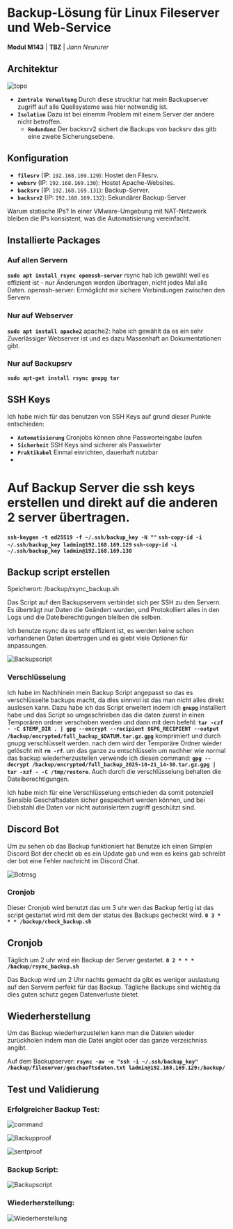 # Backup-Lösung für Linux Fileserver und Web-Service

**Modul M143** | **TBZ** | *Jann Neururer*


## Architektur

![topo](https://raw.githubusercontent.com/Jann08/M143_nfs-apache-backup/main/imgs/topo.png)

- **`Zentrale Verwaltung`** Durch diese strucktur hat mein Backupserver zugriff auf alle Quellsysteme was hier notwendig ist.
- **`Isolation`** Dazu ist bei einemm Problem mit einem Server der andere nicht betroffen.
  - **`Redundanz`** Der backsrv2 sichert die Backups von backsrv das gitb eine zweite Sicherungsebene.
## Konfiguration

- **`filesrv`** (IP: `192.168.169.129`): Hostet den Filesrv.
- **`websrv`** (IP: `192.168.169.130`): Hostet Apache-Websites.
- **`backsrv`** (IP: `192.168.169.131`): Backup-Server.
- **`backsrv2`** (IP: `192.168.169.132`): Sekundärer Backup-Server

Warum statische IPs? In einer VMware-Umgebung mit NAT-Netzwerk bleiben die IPs konsistent, was die Automatisierung vereinfacht.

## Installierte Packages

### Auf allen Servern
**`sudo apt install rsync openssh-server`**
rsync hab ich gewählt weil es effizient ist - nur Änderungen werden übertragen, nicht jedes Mal alle Daten.
openssh-server: Ermöglicht mir sichere Verbindungen zwischen den Servern

### Nur auf Webserver
**`sudo apt install apache2`**
apache2: habe ich gewählt da es ein sehr Zuverlässiger Webserver ist und es dazu Massenhaft an Dokumentationen gibt.

### Nur auf Backupsrv

**`sudo apt-get install rsync gnupg tar`**

## SSH Keys
Ich habe mich für das benutzen von SSH Keys auf grund dieser Punkte entschieden:

- **`Automatisierung`** Cronjobs können ohne Passworteingabe laufen
- **`Sicherheit`** SSH Keys sind sicherer als Passwörter
- **`Praktikabel`** Einmal einrichten, dauerhaft nutzbar
- 
# Auf Backup Server die ssh keys erstellen und direkt auf die anderen 2 server übertragen.

**`ssh-keygen -t ed25519 -f ~/.ssh/backup_key -N ""`**
**`ssh-copy-id -i ~/.ssh/backup_key ladmin@192.168.169.129`**
**`ssh-copy-id -i ~/.ssh/backup_key ladmin@192.168.169.130`**

## Backup script erstellen
Speicherort: /backup/rsync_backup.sh

Das Script auf den Backupservern verbindet sich per SSH zu den Servern. Es überträgt nur Daten die Geändert wurden, und Protokolliert alles in den Logs und die Dateiberechtigungen bleiben die selben.

Ich benutze rsync da es sehr effizient ist, es werden keine schon vorhandenen Daten übertragen und es giebt viele Optionen für anpassungen.

![Backupscript](https://raw.githubusercontent.com/Jann08/M143_nfs-apache-backup/main/imgs/Backupscript.png)

### Verschlüsselung

Ich habe im Nachhinein mein Backup Script angepasst so das es verschlüsselte backups macht, da dies sinnvol ist das man nicht alles direkt auslesen kann.
Dazu habe ich das Script erweitert indem ich **`gnupg`** installiert habe und das Script so umgeschrieben das die daten zuerst in einen Temporären ordner verschoben werden und dann mit dem befehl: **`tar -czf - -C $TEMP_DIR . | gpg --encrypt --recipient $GPG_RECIPIENT --output /backup/encrypted/full_backup_$DATUM.tar.gz.gpg`** komprimiert und durch gnupg verschlüsselt werden. nach dem wird der Temporäre Ordner wieder gelöscht mit **`rm -rf`**.
um das ganze zu entschlüsseln um nachher wie normal das backup wiederherzustellen verwende ich diesen command: **`gpg --decrypt /backup/encrypted/full_backup_2025-10-21_14-30.tar.gz.gpg | tar -xzf - -C /tmp/restore`**. Auch durch die verschlüsselung behalten die Dateiberechtigungen.

Ich habe mich für eine Verschlüsselung entschieden da somit potenziell Sensible Geschäftsdaten sicher gespeichert werden können, und bei Diebstahl die Daten vor nicht autorisiertem zugriff geschützt sind.

## Discord Bot

Um zu sehen ob das Backup funktioniert hat Benutze ich einen Simplen Discord Bot der checkt ob es ein Update gab und wen es keins gab schreibt der bot eine Fehler nachricht im Discord Chat.

![Botmsg](https://raw.githubusercontent.com/Jann08/M143_nfs-apache-backup/main/imgs/Botmsg.png)

### Cronjob
Dieser Cronjob wird benutzt das um 3 uhr wen das Backup fertig ist das script gestartet wird mit dem der status des Backups gecheckt wird. 
**`0 3 * * * /backup/check_backup.sh`**

## Cronjob
Täglich um 2 uhr wird ein Backup der Server gestartet.
**`0 2 * * * /backup/rsync_backup.sh`**

Das Backup wird um 2 Uhr nachts gemacht da gibt es weniger auslastung auf den Servern perfekt für das Backup.
Tägliche Backups sind wichtig da dies guten schutz gegen Datenverluste bietet.

## Wiederherstellung

Um das Backup wiederherzustellen kann man die Dateien wieder zurückholen indem man die Datei angibt oder das ganze verzeichniss angibt.

Auf dem Backupserver: **`rsync -av -e "ssh -i ~/.ssh/backup_key" /backup/fileserver/geschaeftsdaten.txt ladmin@192.168.169.129:/backup/`**

## Test und Validierung

### Erfolgreicher Backup Test:
![command](https://raw.githubusercontent.com/Jann08/M143_nfs-apache-backup/main/imgs/Backupcommand.png)

![Backupproof](https://raw.githubusercontent.com/Jann08/M143_nfs-apache-backup/main/imgs/backup.png)

![sentproof](https://raw.githubusercontent.com/Jann08/M143_nfs-apache-backup/main/imgs/sentproof.png)

### Backup Script:
![Backupscript](https://raw.githubusercontent.com/Jann08/M143_nfs-apache-backup/main/imgs/Backupscript.png)

### Wiederherstellung:

![Wiederherstellung](https://raw.githubusercontent.com/Jann08/M143_nfs-apache-backup/main/imgs/wiederherstellung.png)
